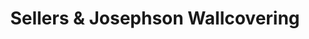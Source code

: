 ---
title: "Sellers & Josephson Wallcovering"
url: /wayne/sellers-und-josephson-wallcovering/
shop: Allgemein
---